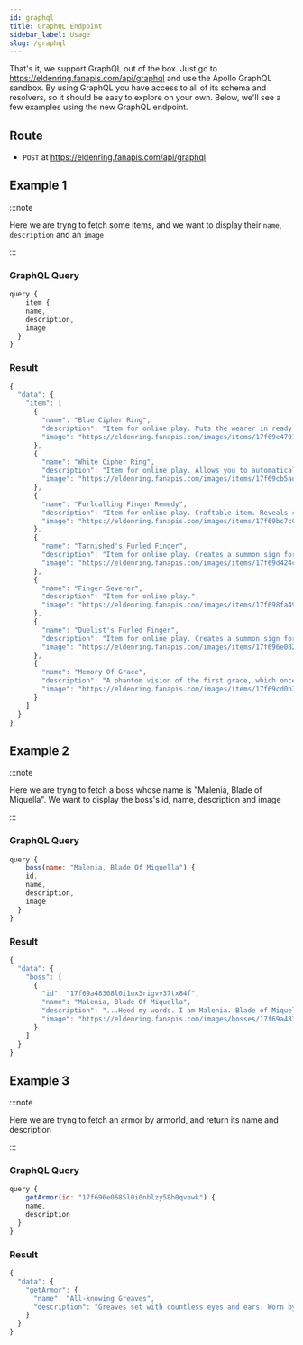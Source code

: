 ```yaml
---
id: graphql
title: GraphQL Endpoint
sidebar_label: Usage
slug: /graphql
---
```


That's it, we support GraphQL out of the box. Just go to https://eldenring.fanapis.com/api/graphql and use the Apollo GraphQL sandbox. By using GraphQL you have access to all of its schema and resolvers, so it should be easy to explore on your own. Below, we'll see a few examples using the new GraphQL endpoint. 

## Route

- `POST` at https://eldenring.fanapis.com/api/graphql

## Example 1

:::note

Here we are tryng to fetch some items, and we want to display their `name`, `description` and an `image`

:::

### GraphQL Query
```javascript
query {
	item {
    name,
    description,
    image
  }
}
```

### Result
```javascript
{
  "data": {
    "item": [
      {
        "name": "Blue Cipher Ring",
        "description": "Item for online play. Puts the wearer in ready state to answer should someone in another world call for rescue. You will be summoned to their world as a hunter. When summoned to rescue another player, your objective will be to defeat the invader.",
        "image": "https://eldenring.fanapis.com/images/items/17f69e47912l0i1z0lip3kamll88h.png"
      },
      {
        "name": "White Cipher Ring",
        "description": "Item for online play. Allows you to automatically request for a hunter from another world to come to your rescue when your world is invaded. (You may be unable to summon rescuers under certain circumstances). A lost mystic code, enchanted to take the form of a ring. One of the fetishes said to have been bestowed by the Two Fingers.",
        "image": "https://eldenring.fanapis.com/images/items/17f69cb5ad0l0i1z0lpxlgghg1a5nd.png"
      },
      {
        "name": "Furlcalling Finger Remedy",
        "description": "Item for online play. Craftable item. Reveals cooperative and competitive multiplayer signs. Co-op summoning signs will be shown in gold, while hostile summoning signs will be shown in red. Multiplayer begins when you summon a player from another world through their sign.",
        "image": "https://eldenring.fanapis.com/images/items/17f69bc7c03l0i1z0m2oonn1paf7l9.png"
      },
      {
        "name": "Tarnished's Furled Finger",
        "description": "Item for online play. Creates a summon sign for cooperative multiplayer. Your objective will be to defeat the area boss of the world to which you were summoned. A finger of corpse wax, furled like a hook. It is a relic of those who came before, left to help those who would come after.",
        "image": "https://eldenring.fanapis.com/images/items/17f69d424cel0i1z0mj267csnydppy.png"
      },
      {
        "name": "Finger Severer",
        "description": "Item for online play.",
        "image": "https://eldenring.fanapis.com/images/items/17f698fa494l0i1z0mm3upwg29zx1p.png"
      },
      {
        "name": "Duelist's Furled Finger",
        "description": "Item for online play. Creates a summon sign for competitive multiplayer. Your objective will be to defeat the Host of Fingers of the world to which you were summoned. A finger of corpse wax, furled like a hook. The bronze adornments are the mark of a duelist.",
        "image": "https://eldenring.fanapis.com/images/items/17f696e0825l0i1z1b0yp9snq79rx9.png"
      },
      {
        "name": "Memory Of Grace",
        "description": "A phantom vision of the first grace, which once guided the Tarnished to the Lands Between. Lose all runes and return to last site of grace at which you rested. It all repeats. Be seen by the Elden Ring. Become the Elden Lord.",
        "image": "https://eldenring.fanapis.com/images/items/17f69cd0b30l0i1z1b1wxix8w3nd5m.png"
      }
    ]
  }
}
```

## Example 2

:::note

Here we are tryng to fetch a boss whose name is "Malenia, Blade of Miquella". We want to display the boss's id, name, description and image

:::

### GraphQL Query
```javascript
query {
	boss(name: "Malenia, Blade Of Miquella") {
	id,
    name,
    description,
    image
  }
}
```

### Result
```javascript
{
  "data": {
    "boss": [
      {
		"id": "17f69a48308l0i1ux3rigvv37tx84f",
        "name": "Malenia, Blade Of Miquella",
        "description": "...Heed my words. I am Malenia. Blade of Miquella. And I have never known defeat.",
        "image": "https://eldenring.fanapis.com/images/bosses/17f69a48308l0i1ux3rigvv37tx84f.png"
      }
    ]
  }
}
```

## Example 3

:::note

Here we are tryng to fetch an armor by armorId, and return its name and description

:::

### GraphQL Query
```javascript
query {
	getArmor(id: "17f696e0685l0i0nblzy58h0qvewk") {
    name,
    description
  }
}

```

### Result
```javascript
{
  "data": {
    "getArmor": {
      "name": "All-knowing Greaves",
      "description": "Greaves set with countless eyes and ears. Worn by Gideon Ofnir, the All-Knowing. Knowledge begins with the recognition of one's ignorance. The realization that the search for knowledge is unending. But when Gideon glimpsed into the will of Queen Marika, he shuddered in fear. At the end that should not be."
    }
  }
}
```
